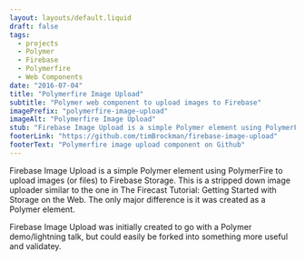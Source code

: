 ```yaml
---
layout: layouts/default.liquid
draft: false
tags:
  - projects
  - Polymer
  - Firebase
  - Polymerfire
  - Web Components 
date: "2016-07-04"
title: "Polymerfire Image Upload"
subtitle: "Polymer web component to upload images to Firebase"
imagePrefix: "polymerfire-image-upload"
imageAlt: "Polymerfire Image Upload"
stub: "Firebase Image Upload is a simple Polymer element using PolymerFire to upload images (or files) to Firebase Storage."
footerLink: "https://github.com/timBrockman/firebase-image-upload"
footerText: "Polymerfire image upload component on Github"
---
```


Firebase Image Upload is a simple Polymer element using PolymerFire to upload images (or files) to Firebase Storage. This is a stripped down image uploader similar to the one in The Firecast Tutorial: Getting Started with Storage on the Web. The only major difference is it was created as a Polymer element.

Firebase Image Upload was initially created to go with a Polymer demo/lightning talk, but could easily be forked into something more useful and validatey.